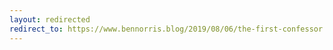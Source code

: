 ```yaml
---
layout: redirected
redirect_to: https://www.bennorris.blog/2019/08/06/the-first-confessor.html
---
```

